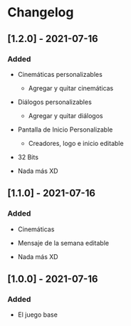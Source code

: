 
# Changelog

  

## [1.2.0] - 2021-07-16

### Added

- Cinemáticas personalizables

	- Agregar y quitar cinemáticas

- Diálogos personalizables

	- Agregar y quitar diálogos
	
- Pantalla de Inicio Personalizable

	- Creadores, logo e inicio editable

- 32 Bits

- Nada más XD

  

## [1.1.0] - 2021-07-16

### Added

- Cinemáticas

- Mensaje de la semana editable

- Nada más XD

  

## [1.0.0] - 2021-07-16

### Added

- El juego base